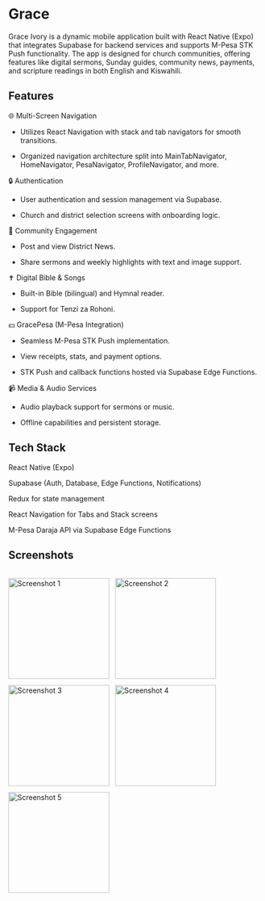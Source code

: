 # Grace
Grace Ivory is a dynamic mobile application built with React Native (Expo) that integrates Supabase for backend services and supports M-Pesa STK Push functionality. The app is designed for church communities, offering features like digital sermons, Sunday guides, community news, payments, and scripture readings in both English and Kiswahili.

## Features
🌐 Multi-Screen Navigation

- Utilizes React Navigation with stack and tab navigators for smooth transitions.

- Organized navigation architecture split into MainTabNavigator, HomeNavigator, PesaNavigator, ProfileNavigator, and more.

🔒 Authentication

- User authentication and session management via Supabase.

- Church and district selection screens with onboarding logic.

👥 Community Engagement

- Post and view District News.

- Share sermons and weekly highlights with text and image support.

✝️ Digital Bible & Songs

- Built-in Bible (bilingual) and Hymnal reader.

- Support for Tenzi za Rohoni.

💵 GracePesa (M-Pesa Integration)

- Seamless M-Pesa STK Push implementation.

- View receipts, stats, and payment options.

- STK Push and callback functions hosted via Supabase Edge Functions.

📹 Media & Audio Services

- Audio playback support for sermons or music.

- Offline capabilities and persistent storage.

## Tech Stack
React Native (Expo)

Supabase (Auth, Database, Edge Functions, Notifications)

Redux for state management

React Navigation for Tabs and Stack screens

M-Pesa Daraja API via Supabase Edge Functions

## Screenshots

<div style="display: flex; flex-wrap: wrap; gap: 12px; padding: 16px 0;">

  <img src="https://github.com/user-attachments/assets/4bddef36-cb98-4b72-9a6c-2fa219ace729" width="200" alt="Screenshot 1"/>
  <img src="https://github.com/user-attachments/assets/b2c12669-b1f3-44d9-9d4a-0716888176dc" width="200" alt="Screenshot 2"/>
  <img src="https://github.com/user-attachments/assets/b3e848e4-b394-4d5b-867a-df63a803978b" width="200" alt="Screenshot 3"/>
  <img src="https://github.com/user-attachments/assets/2dd147da-9a24-4231-9546-b34f7c9cf7b5" width="200" alt="Screenshot 4"/>
  <img src="https://github.com/user-attachments/assets/e7eeb03f-4e1a-4eb2-bb9f-db183f3be4bb" width="200" alt="Screenshot 5"/>

</div>





